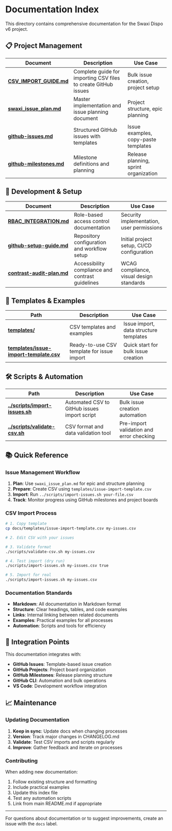 # Documentation Index

This directory contains comprehensive documentation for the Swaxi Dispo v6 project.

## 📋 Project Management

| Document                                         | Description                                                    | Use Case                              |
| ------------------------------------------------ | -------------------------------------------------------------- | ------------------------------------- |
| **[CSV_IMPORT_GUIDE.md](CSV_IMPORT_GUIDE.md)**   | Complete guide for importing CSV files to create GitHub issues | Bulk issue creation, project setup    |
| **[swaxi_issue_plan.md](swaxi_issue_plan.md)**   | Master implementation and issue planning document              | Project structure, epic planning      |
| **[github-issues.md](github-issues.md)**         | Structured GitHub issues with templates                        | Issue examples, copy-paste templates  |
| **[github-milestones.md](github-milestones.md)** | Milestone definitions and planning                             | Release planning, sprint organization |

## 🔧 Development & Setup

| Document                                             | Description                                      | Use Case                                   |
| ---------------------------------------------------- | ------------------------------------------------ | ------------------------------------------ |
| **[RBAC_INTEGRATION.md](RBAC_INTEGRATION.md)**       | Role-based access control documentation          | Security implementation, user permissions  |
| **[github-setup-guide.md](github-setup-guide.md)**   | Repository configuration and workflow setup      | Initial project setup, CI/CD configuration |
| **[contrast-audit-plan.md](contrast-audit-plan.md)** | Accessibility compliance and contrast guidelines | WCAG compliance, visual design standards   |

## 📁 Templates & Examples

| Path                                                                           | Description                                | Use Case                               |
| ------------------------------------------------------------------------------ | ------------------------------------------ | -------------------------------------- |
| **[templates/](templates/)**                                                   | CSV templates and examples                 | Issue import, data structure templates |
| **[templates/issue-import-template.csv](templates/issue-import-template.csv)** | Ready-to-use CSV template for issue import | Quick start for bulk issue creation    |

## 🛠 Scripts & Automation

| Path                                                           | Description                                  | Use Case                                 |
| -------------------------------------------------------------- | -------------------------------------------- | ---------------------------------------- |
| **[../scripts/import-issues.sh](../scripts/import-issues.sh)** | Automated CSV to GitHub issues import script | Bulk issue creation automation           |
| **[../scripts/validate-csv.sh](../scripts/validate-csv.sh)**   | CSV format and data validation tool          | Pre-import validation and error checking |

## 📚 Quick Reference

### Issue Management Workflow

1. **Plan**: Use `swaxi_issue_plan.md` for epic and structure planning
2. **Prepare**: Create CSV using `templates/issue-import-template.csv`
3. **Import**: Run `../scripts/import-issues.sh your-file.csv`
4. **Track**: Monitor progress using GitHub milestones and project boards

### CSV Import Process

```bash
# 1. Copy template
cp docs/templates/issue-import-template.csv my-issues.csv

# 2. Edit CSV with your issues

# 3. Validate format
./scripts/validate-csv.sh my-issues.csv

# 4. Test import (dry run)
./scripts/import-issues.sh my-issues.csv true

# 5. Import for real
./scripts/import-issues.sh my-issues.csv
```

### Documentation Standards

- **Markdown**: All documentation in Markdown format
- **Structure**: Clear headings, tables, and code examples
- **Links**: Internal linking between related documents
- **Examples**: Practical examples for all processes
- **Automation**: Scripts and tools for efficiency

## 🔗 Integration Points

This documentation integrates with:

- **GitHub Issues**: Template-based issue creation
- **GitHub Projects**: Project board organization
- **GitHub Milestones**: Release planning structure
- **GitHub CLI**: Automation and bulk operations
- **VS Code**: Development workflow integration

## 📈 Maintenance

### Updating Documentation

1. **Keep in sync**: Update docs when changing processes
2. **Version**: Track major changes in CHANGELOG.md
3. **Validate**: Test CSV imports and scripts regularly
4. **Improve**: Gather feedback and iterate on processes

### Contributing

When adding new documentation:

1. Follow existing structure and formatting
2. Include practical examples
3. Update this index file
4. Test any automation scripts
5. Link from main README.md if appropriate

---

For questions about documentation or to suggest improvements, create an issue with the `docs` label.

